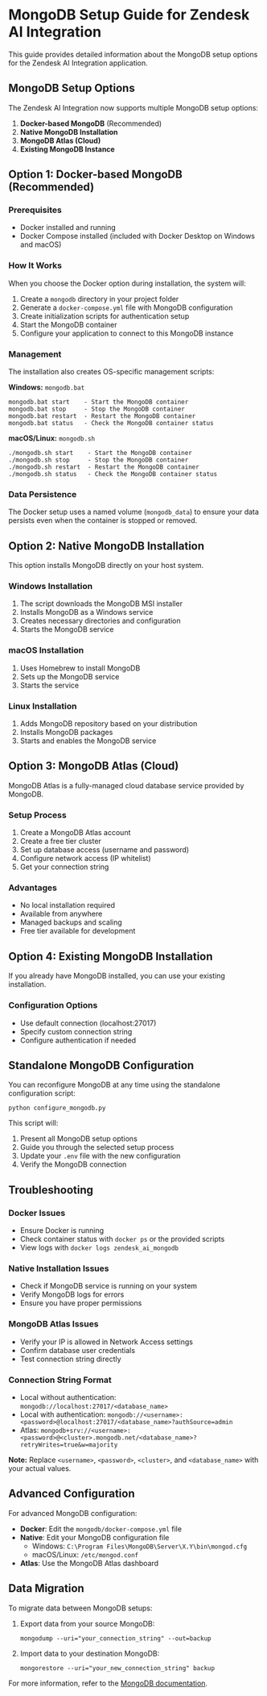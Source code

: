 # MongoDB Setup Guide for Zendesk AI Integration

This guide provides detailed information about the MongoDB setup options for the Zendesk AI Integration application.

## MongoDB Setup Options

The Zendesk AI Integration now supports multiple MongoDB setup options:

1. **Docker-based MongoDB** (Recommended)
2. **Native MongoDB Installation**
3. **MongoDB Atlas (Cloud)**
4. **Existing MongoDB Instance**

## Option 1: Docker-based MongoDB (Recommended)

### Prerequisites
- Docker installed and running
- Docker Compose installed (included with Docker Desktop on Windows and macOS)

### How It Works
When you choose the Docker option during installation, the system will:

1. Create a `mongodb` directory in your project folder
2. Generate a `docker-compose.yml` file with MongoDB configuration
3. Create initialization scripts for authentication setup
4. Start the MongoDB container
5. Configure your application to connect to this MongoDB instance

### Management
The installation also creates OS-specific management scripts:

**Windows:** `mongodb.bat`
```
mongodb.bat start    - Start the MongoDB container
mongodb.bat stop     - Stop the MongoDB container
mongodb.bat restart  - Restart the MongoDB container
mongodb.bat status   - Check the MongoDB container status
```

**macOS/Linux:** `mongodb.sh`
```
./mongodb.sh start    - Start the MongoDB container
./mongodb.sh stop     - Stop the MongoDB container
./mongodb.sh restart  - Restart the MongoDB container
./mongodb.sh status   - Check the MongoDB container status
```

### Data Persistence
The Docker setup uses a named volume (`mongodb_data`) to ensure your data persists even when the container is stopped or removed.

## Option 2: Native MongoDB Installation

This option installs MongoDB directly on your host system.

### Windows Installation
1. The script downloads the MongoDB MSI installer
2. Installs MongoDB as a Windows service
3. Creates necessary directories and configuration
4. Starts the MongoDB service

### macOS Installation
1. Uses Homebrew to install MongoDB
2. Sets up the MongoDB service
3. Starts the service

### Linux Installation
1. Adds MongoDB repository based on your distribution
2. Installs MongoDB packages
3. Starts and enables the MongoDB service

## Option 3: MongoDB Atlas (Cloud)

MongoDB Atlas is a fully-managed cloud database service provided by MongoDB.

### Setup Process
1. Create a MongoDB Atlas account
2. Create a free tier cluster
3. Set up database access (username and password)
4. Configure network access (IP whitelist)
5. Get your connection string

### Advantages
- No local installation required
- Available from anywhere
- Managed backups and scaling
- Free tier available for development

## Option 4: Existing MongoDB Installation

If you already have MongoDB installed, you can use your existing installation.

### Configuration Options
- Use default connection (localhost:27017)
- Specify custom connection string
- Configure authentication if needed

## Standalone MongoDB Configuration

You can reconfigure MongoDB at any time using the standalone configuration script:

```
python configure_mongodb.py
```

This script will:
1. Present all MongoDB setup options
2. Guide you through the selected setup process
3. Update your `.env` file with the new configuration
4. Verify the MongoDB connection

## Troubleshooting

### Docker Issues
- Ensure Docker is running
- Check container status with `docker ps` or the provided scripts
- View logs with `docker logs zendesk_ai_mongodb`

### Native Installation Issues
- Check if MongoDB service is running on your system
- Verify MongoDB logs for errors
- Ensure you have proper permissions

### MongoDB Atlas Issues
- Verify your IP is allowed in Network Access settings
- Confirm database user credentials
- Test connection string directly

### Connection String Format
- Local without authentication: `mongodb://localhost:27017/<database_name>`
- Local with authentication: `mongodb://<username>:<password>@localhost:27017/<database_name>?authSource=admin`
- Atlas: `mongodb+srv://<username>:<password>@<cluster>.mongodb.net/<database_name>?retryWrites=true&w=majority`

**Note:** Replace `<username>`, `<password>`, `<cluster>`, and `<database_name>` with your actual values.

## Advanced Configuration

For advanced MongoDB configuration:

- **Docker**: Edit the `mongodb/docker-compose.yml` file
- **Native**: Edit your MongoDB configuration file
  - Windows: `C:\Program Files\MongoDB\Server\X.Y\bin\mongod.cfg`
  - macOS/Linux: `/etc/mongod.conf`
- **Atlas**: Use the MongoDB Atlas dashboard

## Data Migration

To migrate data between MongoDB setups:

1. Export data from your source MongoDB:
   ```
   mongodump --uri="your_connection_string" --out=backup
   ```

2. Import data to your destination MongoDB:
   ```
   mongorestore --uri="your_new_connection_string" backup
   ```

For more information, refer to the [MongoDB documentation](https://docs.mongodb.com/).
